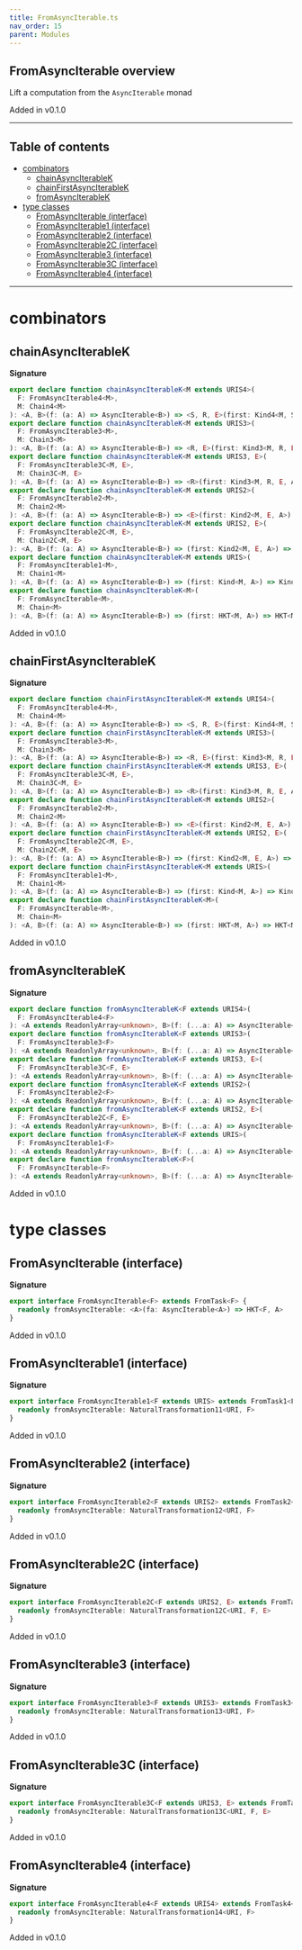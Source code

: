 ```yaml
---
title: FromAsyncIterable.ts
nav_order: 15
parent: Modules
---
```


## FromAsyncIterable overview

Lift a computation from the `AsyncIterable` monad

Added in v0.1.0

---

<h2 class="text-delta">Table of contents</h2>

- [combinators](#combinators)
  - [chainAsyncIterableK](#chainasynciterablek)
  - [chainFirstAsyncIterableK](#chainfirstasynciterablek)
  - [fromAsyncIterableK](#fromasynciterablek)
- [type classes](#type-classes)
  - [FromAsyncIterable (interface)](#fromasynciterable-interface)
  - [FromAsyncIterable1 (interface)](#fromasynciterable1-interface)
  - [FromAsyncIterable2 (interface)](#fromasynciterable2-interface)
  - [FromAsyncIterable2C (interface)](#fromasynciterable2c-interface)
  - [FromAsyncIterable3 (interface)](#fromasynciterable3-interface)
  - [FromAsyncIterable3C (interface)](#fromasynciterable3c-interface)
  - [FromAsyncIterable4 (interface)](#fromasynciterable4-interface)

---

# combinators

## chainAsyncIterableK

**Signature**

```ts
export declare function chainAsyncIterableK<M extends URIS4>(
  F: FromAsyncIterable4<M>,
  M: Chain4<M>
): <A, B>(f: (a: A) => AsyncIterable<B>) => <S, R, E>(first: Kind4<M, S, R, E, A>) => Kind4<M, S, R, E, B>
export declare function chainAsyncIterableK<M extends URIS3>(
  F: FromAsyncIterable3<M>,
  M: Chain3<M>
): <A, B>(f: (a: A) => AsyncIterable<B>) => <R, E>(first: Kind3<M, R, E, A>) => Kind3<M, R, E, B>
export declare function chainAsyncIterableK<M extends URIS3, E>(
  F: FromAsyncIterable3C<M, E>,
  M: Chain3C<M, E>
): <A, B>(f: (a: A) => AsyncIterable<B>) => <R>(first: Kind3<M, R, E, A>) => Kind3<M, R, E, B>
export declare function chainAsyncIterableK<M extends URIS2>(
  F: FromAsyncIterable2<M>,
  M: Chain2<M>
): <A, B>(f: (a: A) => AsyncIterable<B>) => <E>(first: Kind2<M, E, A>) => Kind2<M, E, B>
export declare function chainAsyncIterableK<M extends URIS2, E>(
  F: FromAsyncIterable2C<M, E>,
  M: Chain2C<M, E>
): <A, B>(f: (a: A) => AsyncIterable<B>) => (first: Kind2<M, E, A>) => Kind2<M, E, B>
export declare function chainAsyncIterableK<M extends URIS>(
  F: FromAsyncIterable1<M>,
  M: Chain1<M>
): <A, B>(f: (a: A) => AsyncIterable<B>) => (first: Kind<M, A>) => Kind<M, B>
export declare function chainAsyncIterableK<M>(
  F: FromAsyncIterable<M>,
  M: Chain<M>
): <A, B>(f: (a: A) => AsyncIterable<B>) => (first: HKT<M, A>) => HKT<M, B>
```

Added in v0.1.0

## chainFirstAsyncIterableK

**Signature**

```ts
export declare function chainFirstAsyncIterableK<M extends URIS4>(
  F: FromAsyncIterable4<M>,
  M: Chain4<M>
): <A, B>(f: (a: A) => AsyncIterable<B>) => <S, R, E>(first: Kind4<M, S, R, E, A>) => Kind4<M, S, R, E, A>
export declare function chainFirstAsyncIterableK<M extends URIS3>(
  F: FromAsyncIterable3<M>,
  M: Chain3<M>
): <A, B>(f: (a: A) => AsyncIterable<B>) => <R, E>(first: Kind3<M, R, E, A>) => Kind3<M, R, E, A>
export declare function chainFirstAsyncIterableK<M extends URIS3, E>(
  F: FromAsyncIterable3C<M, E>,
  M: Chain3C<M, E>
): <A, B>(f: (a: A) => AsyncIterable<B>) => <R>(first: Kind3<M, R, E, A>) => Kind3<M, R, E, A>
export declare function chainFirstAsyncIterableK<M extends URIS2>(
  F: FromAsyncIterable2<M>,
  M: Chain2<M>
): <A, B>(f: (a: A) => AsyncIterable<B>) => <E>(first: Kind2<M, E, A>) => Kind2<M, E, A>
export declare function chainFirstAsyncIterableK<M extends URIS2, E>(
  F: FromAsyncIterable2C<M, E>,
  M: Chain2C<M, E>
): <A, B>(f: (a: A) => AsyncIterable<B>) => (first: Kind2<M, E, A>) => Kind2<M, E, A>
export declare function chainFirstAsyncIterableK<M extends URIS>(
  F: FromAsyncIterable1<M>,
  M: Chain1<M>
): <A, B>(f: (a: A) => AsyncIterable<B>) => (first: Kind<M, A>) => Kind<M, A>
export declare function chainFirstAsyncIterableK<M>(
  F: FromAsyncIterable<M>,
  M: Chain<M>
): <A, B>(f: (a: A) => AsyncIterable<B>) => (first: HKT<M, A>) => HKT<M, A>
```

Added in v0.1.0

## fromAsyncIterableK

**Signature**

```ts
export declare function fromAsyncIterableK<F extends URIS4>(
  F: FromAsyncIterable4<F>
): <A extends ReadonlyArray<unknown>, B>(f: (...a: A) => AsyncIterable<B>) => <S, R, E>(...a: A) => Kind4<F, S, R, E, B>
export declare function fromAsyncIterableK<F extends URIS3>(
  F: FromAsyncIterable3<F>
): <A extends ReadonlyArray<unknown>, B>(f: (...a: A) => AsyncIterable<B>) => <R, E>(...a: A) => Kind3<F, R, E, B>
export declare function fromAsyncIterableK<F extends URIS3, E>(
  F: FromAsyncIterable3C<F, E>
): <A extends ReadonlyArray<unknown>, B>(f: (...a: A) => AsyncIterable<B>) => <R>(...a: A) => Kind3<F, R, E, B>
export declare function fromAsyncIterableK<F extends URIS2>(
  F: FromAsyncIterable2<F>
): <A extends ReadonlyArray<unknown>, B>(f: (...a: A) => AsyncIterable<B>) => <E>(...a: A) => Kind2<F, E, B>
export declare function fromAsyncIterableK<F extends URIS2, E>(
  F: FromAsyncIterable2C<F, E>
): <A extends ReadonlyArray<unknown>, B>(f: (...a: A) => AsyncIterable<B>) => (...a: A) => Kind2<F, E, B>
export declare function fromAsyncIterableK<F extends URIS>(
  F: FromAsyncIterable1<F>
): <A extends ReadonlyArray<unknown>, B>(f: (...a: A) => AsyncIterable<B>) => (...a: A) => Kind<F, B>
export declare function fromAsyncIterableK<F>(
  F: FromAsyncIterable<F>
): <A extends ReadonlyArray<unknown>, B>(f: (...a: A) => AsyncIterable<B>) => (...a: A) => HKT<F, B>
```

Added in v0.1.0

# type classes

## FromAsyncIterable (interface)

**Signature**

```ts
export interface FromAsyncIterable<F> extends FromTask<F> {
  readonly fromAsyncIterable: <A>(fa: AsyncIterable<A>) => HKT<F, A>
}
```

Added in v0.1.0

## FromAsyncIterable1 (interface)

**Signature**

```ts
export interface FromAsyncIterable1<F extends URIS> extends FromTask1<F> {
  readonly fromAsyncIterable: NaturalTransformation11<URI, F>
}
```

Added in v0.1.0

## FromAsyncIterable2 (interface)

**Signature**

```ts
export interface FromAsyncIterable2<F extends URIS2> extends FromTask2<F> {
  readonly fromAsyncIterable: NaturalTransformation12<URI, F>
}
```

Added in v0.1.0

## FromAsyncIterable2C (interface)

**Signature**

```ts
export interface FromAsyncIterable2C<F extends URIS2, E> extends FromTask2C<F, E> {
  readonly fromAsyncIterable: NaturalTransformation12C<URI, F, E>
}
```

Added in v0.1.0

## FromAsyncIterable3 (interface)

**Signature**

```ts
export interface FromAsyncIterable3<F extends URIS3> extends FromTask3<F> {
  readonly fromAsyncIterable: NaturalTransformation13<URI, F>
}
```

Added in v0.1.0

## FromAsyncIterable3C (interface)

**Signature**

```ts
export interface FromAsyncIterable3C<F extends URIS3, E> extends FromTask3C<F, E> {
  readonly fromAsyncIterable: NaturalTransformation13C<URI, F, E>
}
```

Added in v0.1.0

## FromAsyncIterable4 (interface)

**Signature**

```ts
export interface FromAsyncIterable4<F extends URIS4> extends FromTask4<F> {
  readonly fromAsyncIterable: NaturalTransformation14<URI, F>
}
```

Added in v0.1.0
